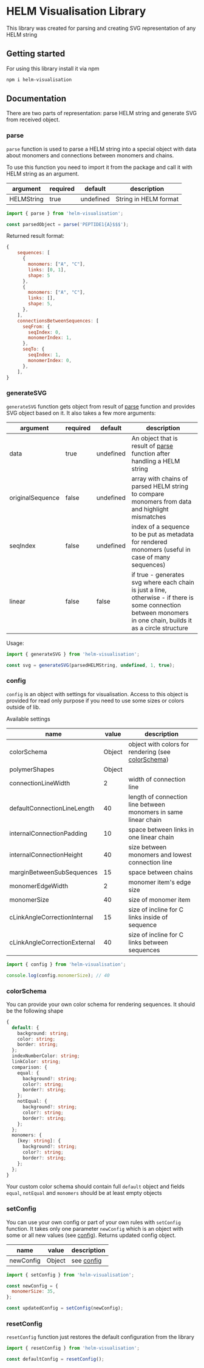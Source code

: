 # HELM Visualisation Library

This library was created for parsing and creating SVG representation of any HELM string

## Getting started

For using this library install it via npm

```bash
npm i helm-visualisation
```

## Documentation

There are two parts of representation: parse HELM string and generate SVG from received object.

### parse

`parse` function is used to parse a HELM string into a special object with data about monomers and connections between monomers and chains.

To use this function you need to import it from the package and call it with HELM string as an argument.

| argument   | required | default   | description           |
|------------|----------|-----------|-----------------------|
| HELMString | true     | undefined | String in HELM format |

```javascript
import { parse } from 'helm-visualisation';

const parsedObject = parse('PEPTIDE1{A}$$$');
```

Returned result format:

```javascript
{
    sequences: [
      {
        monomers: ["A", "C"],
        links: [0, 1],
        shape: 5
      },
      {
        monomers: ["A", "C"],
        links: [],
        shape: 5,
      },
    ],
    connectionsBetweenSequences: [
      seqFrom: {
        seqIndex: 0,
        monomerIndex: 1,
      },
      seqTo: {
        seqIndex: 1,
        monomerIndex: 0,
      },
    ],
}
```

### generateSVG

`generateSVG` function gets object from result of [parse](#parse) function and provides SVG object based on it. It also takes a few more arguments:

| argument         | required | default   | description |
|------------------|----------|-----------|-------------|
| data             | true     | undefined | An object that is result of [parse](#parse) function after handling a HELM string |
| originalSequence | false    | undefined | array with chains of parsed HELM string to compare monomers from data and highlight mismatches |
| seqIndex         | false    | undefined | index of a sequence to be put as metadata for rendered monomers (useful in case of many sequences) |
| linear           | false    | false     | if true - generates svg where each chain is just a line, otherwise - if there is some connection between monomers in one chain, builds it as a circle structure |

Usage:

```javascript
import { generateSVG } from 'helm-visualisation';

const svg = generateSVG(parsedHELMString, undefined, 1, true);
```

### config

`config` is an object with settings for visualisation. Access to this object is provided for read only purpose if you need to use some sizes or colors outside of lib.

Available settings

| name                           | value   | description |
|--------------------------------|---------|-------------|
| colorSchema                    | Object  | object with colors for rendering (see [colorSchema](#colorSchema)) |
| polymerShapes                  | Object  | |
| connectionLineWidth            | 2       | width of connection line |
| defaultConnectionLineLength    | 40      | length of connection line between monomers in same linear chain |
| internalConnectionPadding      | 10      | space between links in one linear chain |
| internalConnectionHeight       | 40      | size between monomers and lowest connection line |
| marginBetweenSubSequences      | 15      | space between chains |
| monomerEdgeWidth               | 2       | monomer item's edge size |
| monomerSize                    | 40      | size of monomer item |
| cLinkAngleCorrectionInternal   | 15      | size of incline for C links inside of sequence |
| cLinkAngleCorrectionExternal   | 40      | size of incline for C links between sequences |

```javascript
import { config } from 'helm-visualisation';

console.log(config.monomerSize); // 40
```

### colorSchema

You can provide your own color schema for rendering sequences. It should be the following shape

```typescript
{
  default: {
    background: string;
    color: string;
    border: string;
  };
  indexNumberColor: string;
  linkColor: string;
  comparison: {
    equal: {
      background?: string;
      color?: string;
      border?: string;
    };
    notEqual: {
      background?: string;
      color?: string;
      border?: string;
    };
  };
  monomers: {
    [key: string]: {
      background?: string;
      color?: string;
      border?: string;
    };
  };
}
```

Your custom color schema should contain full `default` object and fields `equal`, `notEqual` and `monomers` should be at least empty objects 

### setConfig

You can use your own config or part of your own rules with `setConfig` function. It takes only one parameter `newConfig` which is an object with some or all new values (see [config](#config)). Returns updated config object.

| name      | value  | description           |
|-----------|--------|-----------------------|
| newConfig | Object | see [config](#config) |

```javascript
import { setConfig } from 'helm-visualisation';

const newConfig = {
  monomerSize: 35,
};

const updatedConfig = setConfig(newConfig);
```

### resetConfig

`resetConfig` function just restores the default configuration from the library

```javascript
import { resetConfig } from 'helm-visualisation';

const defaultConfig = resetConfig();
```
